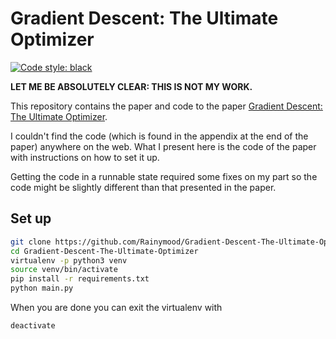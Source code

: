 # Gradient Descent: The Ultimate Optimizer

[![Code style: black](https://img.shields.io/badge/code%20style-black-000000.svg)](https://github.com/ambv/black)

**LET ME BE ABSOLUTELY CLEAR: THIS IS NOT MY WORK.**

This repository contains the paper and code to the paper [Gradient Descent:
The Ultimate Optimizer](https://arxiv.org/abs/1909.13371).

I couldn't find the code (which is found in the appendix at the end of the
paper) anywhere on the web. What I present here is the code of the paper with
instructions on how to set it up.

Getting the code in a runnable state required some fixes on my part so the
code might be slightly different than that presented in the paper.

## Set up 

```sh
git clone https://github.com/Rainymood/Gradient-Descent-The-Ultimate-Optimizer 
cd Gradient-Descent-The-Ultimate-Optimizer
virtualenv -p python3 venv
source venv/bin/activate
pip install -r requirements.txt
python main.py
```

When you are done you can exit the virtualenv with 

```shell
deactivate
```

